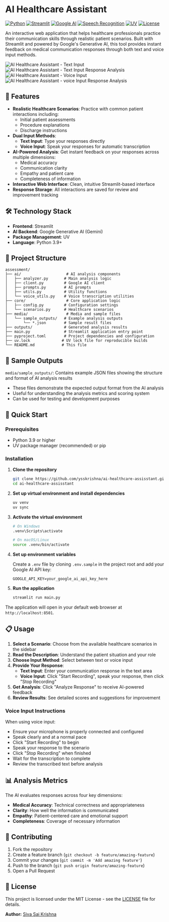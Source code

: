 # AI Healthcare Assistant

[![Python](https://img.shields.io/badge/Python-3.9+-blue.svg)](https://www.python.org/downloads/)
[![Streamlit](https://img.shields.io/badge/Streamlit-1.28+-red.svg)](https://streamlit.io/)
[![Google AI](https://img.shields.io/badge/Google%20AI-Gemini-orange.svg)](https://ai.google.dev/)
[![Speech Recognition](https://img.shields.io/badge/Speech%20Recognition-Google%20API-lightblue.svg)](https://cloud.google.com/speech-to-text)
[![UV](https://img.shields.io/badge/UV-Package%20Manager-green.svg)](https://docs.astral.sh/uv/)
[![License](https://img.shields.io/badge/License-MIT-yellow.svg)](LICENSE)

An interactive web application that helps healthcare professionals practice their communication skills through realistic patient scenarios. Built with Streamlit and powered by Google's Generative AI, this tool provides instant feedback on medical communication responses through both text and voice input methods.


![AI Healthcare Assistant - Text Input](media/text_input.png)
![AI Healthcare Assistant - Text Input Response Analysis](media/text_input_analysis.png)
![AI Healthcare Assistant - Voice Input](media/voice_input.png)
![AI Healthcare Assistant - voice Input Response Analysis](media/voice_input_analysis.png)

## 🏥 Features

- **Realistic Healthcare Scenarios**: Practice with common patient interactions including:
  - Initial patient assessments
  - Procedure explanations
  - Discharge instructions
- **Dual Input Methods**: 
  - **Text Input**: Type your responses directly
  - **Voice Input**: Speak your responses for automatic transcription
- **AI-Powered Analysis**: Get instant feedback on your responses across multiple dimensions:
  - Medical accuracy
  - Communication clarity
  - Empathy and patient care
  - Completeness of information
- **Interactive Web Interface**: Clean, intuitive Streamlit-based interface
- **Response Storage**: All interactions are saved for review and improvement tracking

## 🛠️ Technology Stack

- **Frontend**: Streamlit
- **AI Backend**: Google Generative AI (Gemini)
- **Package Management**: UV
- **Language**: Python 3.9+

## 📁 Project Structure

```
assessment/
├── ai/                    # AI analysis components
│   ├── analyzer.py       # Main analysis logic
│   ├── client.py         # Google AI client
│   ├── prompts.py        # AI prompts
│   ├── utils.py          # Utility functions
│   └── voice_utils.py    # Voice transcription utilities
├── core/                  # Core application logic
│   ├── config.py         # Configuration settings
│   └── scenarios.py      # Healthcare scenarios
├── media/                 # Media and sample files
│   └── sample_outputs/   # Example analysis outputs
│       └── *.json        # Sample result files
├── outputs/              # Generated analysis results
├── main.py               # Streamlit application entry point
├── pyproject.toml        # Project dependencies and configuration
├── uv.lock              # UV lock file for reproducible builds
└── README.md            # This file
```

## 📂 Sample Outputs

`media/sample_outputs/`: Contains example JSON files showing the structure and format of AI analysis results
- These files demonstrate the expected output format from the AI analysis
- Useful for understanding the analysis metrics and scoring system
- Can be used for testing and development purposes

## 🚀 Quick Start

### Prerequisites

- Python 3.9 or higher
- UV package manager (recommended) or pip

### Installation

1. **Clone the repository**
   ```bash
   git clone https://github.com/ysskrishna/ai-healthcare-assisstant.git
   cd ai-healthcare-assisstant
   ```

2. **Set up virtual environment and install dependencies**
   ```bash
   uv venv
   uv sync
   ```

3. **Activate the virtual environment**
   ```bash
   # On Windows
   .venv\Scripts\activate
   
   # On macOS/Linux
   source .venv/bin/activate
   ```

4. **Set up environment variables**
   
   Create a `.env` file by cloning `.env.sample` in the project root and add your Google AI API key:
   ```
   GOOGLE_API_KEY=your_google_ai_api_key_here
   ```

5. **Run the application**
   ```bash
   streamlit run main.py
   ```

The application will open in your default web browser at `http://localhost:8501`.

## 📋 Usage

1. **Select a Scenario**: Choose from the available healthcare scenarios in the sidebar
2. **Read the Description**: Understand the patient situation and your role
3. **Choose Input Method**: Select between text or voice input
4. **Provide Your Response**:
   - **Text Input**: Enter your communication response in the text area
   - **Voice Input**: Click "Start Recording", speak your response, then click "Stop Recording"
5. **Get Analysis**: Click "Analyze Response" to receive AI-powered feedback
6. **Review Results**: See detailed scores and suggestions for improvement

### Voice Input Instructions

When using voice input:
- Ensure your microphone is properly connected and configured
- Speak clearly and at a normal pace
- Click "Start Recording" to begin
- Speak your response to the scenario
- Click "Stop Recording" when finished
- Wait for the transcription to complete
- Review the transcribed text before analysis

## 📊 Analysis Metrics

The AI evaluates responses across four key dimensions:

- **Medical Accuracy**: Technical correctness and appropriateness
- **Clarity**: How well the information is communicated
- **Empathy**: Patient-centered care and emotional support
- **Completeness**: Coverage of necessary information

## 🤝 Contributing

1. Fork the repository
2. Create a feature branch (`git checkout -b feature/amazing-feature`)
3. Commit your changes (`git commit -m 'Add amazing feature'`)
4. Push to the branch (`git push origin feature/amazing-feature`)
5. Open a Pull Request

## 📝 License

This project is licensed under the MIT License - see the [LICENSE](LICENSE) file for details.

**Author:** [Siva Sai Krishna](https://github.com/ysskrishna)


